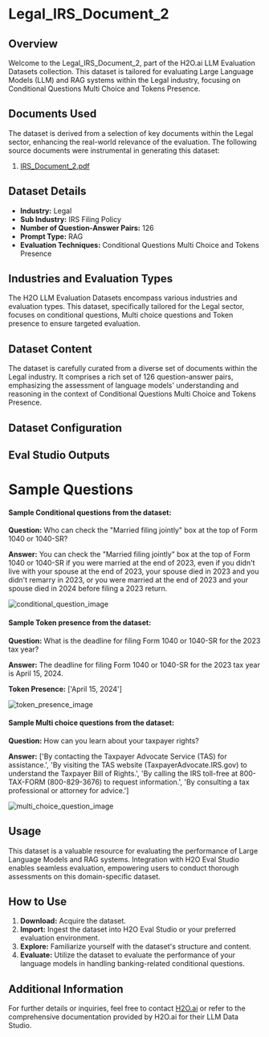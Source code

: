 # Legal_IRS_Document_2

## Overview
Welcome to the Legal_IRS_Document_2, part of the H2O.ai LLM Evaluation Datasets collection. This dataset is tailored for evaluating Large Language Models (LLM) and RAG systems within the Legal industry, focusing on Conditional Questions Multi Choice and Tokens Presence.

## Documents Used
The dataset is derived from a selection of key documents within the Legal sector, enhancing the real-world relevance of the evaluation. The following source documents were instrumental in generating this dataset:
1. [IRS_Document_2.pdf](https://github.com/h2oai/h2o-evals/blob/main/catalog/Legal_IRS_Document_2/used_documents/IRS_Document_2.pdf)

## Dataset Details
- **Industry:** Legal
- **Sub Industry:** IRS Filing Policy
- **Number of Question-Answer Pairs:** 126
- **Prompt Type:** RAG
- **Evaluation Techniques:** Conditional Questions Multi Choice and Tokens Presence

## Industries and Evaluation Types
The H2O LLM Evaluation Datasets encompass various industries and evaluation types. This dataset, specifically tailored for the Legal sector, focuses on conditional questions, Multi choice questions and Token presence to ensure targeted evaluation.

## Dataset Content
The dataset is carefully curated from a diverse set of documents within the Legal industry. It comprises a rich set of 126 question-answer pairs, emphasizing the assessment of language models' understanding and reasoning in the context of Conditional Questions Multi Choice and Tokens Presence.

## Dataset Configuration

## Eval Studio Outputs

# Sample Questions

#### Sample Conditional questions from the dataset:

**Question:** Who can check the "Married filing jointly" box at the top of Form 1040 or 1040-SR?

**Answer:** You can check the "Married filing jointly" box at the top of Form 1040 or 1040-SR if you were married at the end of 2023, even if you didn't live with your spouse at the end of 2023, your spouse died in 2023 and you didn't remarry in 2023, or you were married at the end of 2023 and your spouse died in 2024 before filing a 2023 return.

![conditional_question_image](https://github.com/h2oai/h2o-evals/blob/main/catalog/catalog/Legal_IRS_Document_2/screenshots/question_type.png)

#### Sample Token presence from the dataset:

**Question:** What is the deadline for filing Form 1040 or 1040-SR for the 2023 tax year?

**Answer:** The deadline for filing Form 1040 or 1040-SR for the 2023 tax year is April 15, 2024.

**Token Presence:** ['April 15, 2024']

![token_presence_image](https://github.com/h2oai/h2o-evals/blob/main/catalog/catalog/Legal_IRS_Document_2/screenshots/tokens_present.png)

#### Sample Multi choice questions from the dataset:

**Question:** How can you learn about your taxpayer rights?

**Answer:** ['By contacting the Taxpayer Advocate Service (TAS) for assistance.', 'By visiting the TAS website (TaxpayerAdvocate.IRS.gov) to understand the Taxpayer Bill of Rights.', 'By calling the IRS toll-free at 800-TAX-FORM (800-829-3676) to request information.', 'By consulting a tax professional or attorney for advice.']

![multi_choice_question_image](https://github.com/h2oai/h2o-evals/blob/main/catalog/catalog/Legal_IRS_Document_2/screenshots/multi_choice.png)

## Usage

This dataset is a valuable resource for evaluating the performance of Large Language Models and RAG systems. Integration with H2O Eval Studio enables seamless evaluation, empowering users to conduct thorough assessments on this domain-specific dataset.

## How to Use

1. **Download:** Acquire the dataset.
2. **Import:** Ingest the dataset into H2O Eval Studio or your preferred evaluation environment.
3. **Explore:** Familiarize yourself with the dataset's structure and content.
4. **Evaluate:** Utilize the dataset to evaluate the performance of your language models in handling banking-related conditional questions.

## Additional Information

For further details or inquiries, feel free to contact [H2O.ai](https://www.h2o.ai/) or refer to the comprehensive documentation provided by H2O.ai for their LLM Data Studio.

